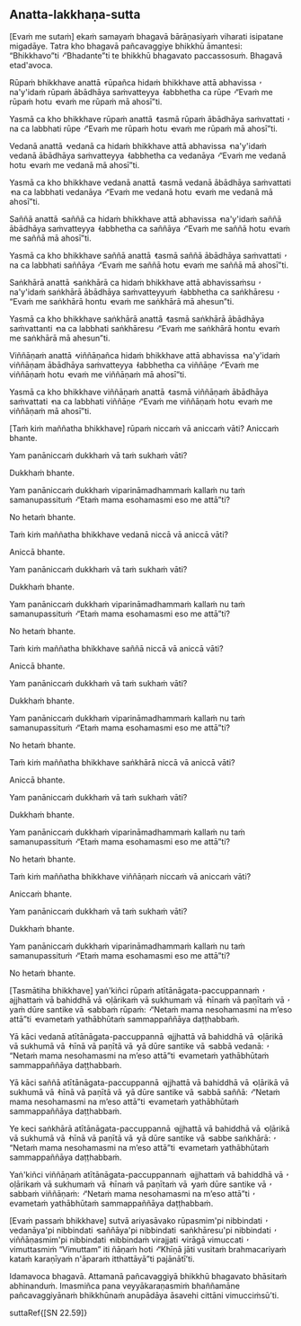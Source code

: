 ## Anatta-lakkhaṇa-sutta<a id="anatta-lakkhana"></a>

[Evaṁ me sutaṁ] ekaṁ samayaṁ bhagavā bārāṇasiyaṁ viharati isipatane migadāye. Tatra kho bhagavā pañcavaggiye bhikkhū āmantesi: “Bhikkhavo”ti  ̓  “Bhadante”ti te bhikkhū bhagavato paccassosuṁ. Bhagavā etad'avoca.

Rūpaṁ bhikkhave anattā  ̓  rūpañca hidaṁ bhikkhave attā abhavissa  ̓  na'y'idaṁ rūpaṁ ābādhāya saṁvatteyya  ̓  labbhetha ca rūpe  ̓  “Evaṁ me rūpaṁ hotu  ̓  evaṁ me rūpaṁ mā ahosī”ti.

Yasmā ca kho bhikkhave rūpaṁ anattā  ̓  tasmā rūpaṁ ābādhāya saṁvattati  ̓  na ca labbhati rūpe  ̓  “Evaṁ me rūpaṁ hotu  ̓  evaṁ me rūpaṁ mā ahosī”ti.

Vedanā anattā  ̓  vedanā ca hidaṁ bhikkhave attā abhavissa  ̓  na'y'idaṁ vedanā ābādhāya saṁvatteyya  ̓  labbhetha ca vedanāya  ̓  “Evaṁ me vedanā hotu  ̓  evaṁ me vedanā mā ahosī”ti.

Yasmā ca kho bhikkhave vedanā anattā  ̓  tasmā vedanā ābādhāya saṁvattati  ̓  na ca labbhati vedanāya  ̓  “Evaṁ me vedanā hotu  ̓  evaṁ me vedanā mā ahosī”ti.

Saññā anattā  ̓  saññā ca hidaṁ bhikkhave attā abhavissa  ̓  na'y'idaṁ saññā ābādhāya saṁvatteyya  ̓  labbhetha ca saññāya  ̓  “Evaṁ me saññā hotu  ̓  evaṁ me saññā mā ahosī”ti.

Yasmā ca kho bhikkhave saññā anattā  ̓  tasmā saññā ābādhāya saṁvattati  ̓  na ca labbhati saññāya  ̓  “Evaṁ me saññā hotu  ̓  evaṁ me saññā mā ahosī”ti.

Saṅkhārā anattā  ̓  saṅkhārā ca hidaṁ bhikkhave attā abhavissaṁsu  ̓  na'y'idaṁ saṅkhārā ābādhāya saṁvatteyyuṁ  ̓  labbhetha ca saṅkhāresu  ̓  “Evaṁ me saṅkhārā hontu  ̓  evaṁ me saṅkhārā mā ahesun”ti.

Yasmā ca kho bhikkhave saṅkhārā anattā  ̓  tasmā saṅkhārā ābādhāya saṁvattanti  ̓  na ca labbhati saṅkhāresu  ̓  “Evaṁ me saṅkhārā hontu  ̓  evaṁ me saṅkhārā mā ahesun”ti.

Viññāṇaṁ anattā  ̓  viññāṇañca hidaṁ bhikkhave attā abhavissa  ̓  na'y'idaṁ viññāṇam ābādhāya saṁvatteyya  ̓  labbhetha ca viññāṇe  ̓  “Evaṁ me viññāṇaṁ hotu  ̓  evaṁ me viññāṇaṁ mā ahosī”ti.

Yasmā ca kho bhikkhave viññāṇaṁ anattā  ̓  tasmā viññāṇaṁ ābādhāya saṁvattati  ̓  na ca labbhati viññāṇe  ̓  “Evaṁ me viññāṇaṁ hotu  ̓  evaṁ me viññāṇaṁ mā ahosī”ti.

[Taṁ kiṁ maññatha bhikkhave] rūpaṁ niccaṁ vā aniccaṁ vāti? Aniccaṁ bhante.

Yam panāniccaṁ dukkhaṁ vā taṁ sukhaṁ vāti?

Dukkhaṁ bhante.

Yam panāniccaṁ dukkhaṁ viparināmadhammaṁ kallaṁ nu taṁ samanupassituṁ  ̓  “Etaṁ mama esohamasmi eso me attā”ti?

No hetaṁ bhante.

Taṁ kiṁ maññatha bhikkhave vedanā niccā vā aniccā vāti?

Aniccā bhante.

Yam panāniccaṁ dukkhaṁ vā taṁ sukhaṁ vāti?

Dukkhaṁ bhante.

Yam panāniccaṁ dukkhaṁ viparināmadhammaṁ kallaṁ nu taṁ samanupassituṁ  ̓  “Etaṁ mama esohamasmi eso me attā”ti?

No hetaṁ bhante.

Taṁ kiṁ maññatha bhikkhave saññā niccā vā aniccā vāti?

Aniccā bhante.

Yam panāniccaṁ dukkhaṁ vā taṁ sukhaṁ vāti?

Dukkhaṁ bhante.

Yam panāniccaṁ dukkhaṁ viparināmadhammaṁ kallaṁ nu taṁ samanupassituṁ  ̓  “Etaṁ mama esohamasmi eso me attā”ti?

No hetaṁ bhante.

Taṁ kiṁ maññatha bhikkhave saṅkhārā niccā vā aniccā vāti?

Aniccā bhante.

Yam panāniccaṁ dukkhaṁ vā taṁ sukhaṁ vāti?

Dukkhaṁ bhante.

Yam panāniccaṁ dukkhaṁ viparināmadhammaṁ kallaṁ nu taṁ samanupassituṁ  ̓  “Etaṁ mama esohamasmi eso me attā”ti?

No hetaṁ bhante.

Taṁ kiṁ maññatha bhikkhave viññāṇaṁ niccaṁ vā aniccaṁ vāti?

Aniccaṁ bhante.

Yam panāniccaṁ dukkhaṁ vā taṁ sukhaṁ vāti?

Dukkhaṁ bhante.

Yam panāniccaṁ dukkhaṁ viparināmadhammaṁ kallaṁ nu taṁ samanupassituṁ  ̓  “Etaṁ mama esohamasmi eso me attā”ti?

No hetaṁ bhante.

[Tasmātiha bhikkhave] yaṅ'kiñci rūpaṁ atītānāgata-paccuppannaṁ  ̓  ajjhattaṁ vā bahiddhā vā  ̓  oḷārikaṁ vā sukhumaṁ vā  ̓  hīnaṁ vā paṇītaṁ vā  ̓  yaṁ dūre santike vā  ̓  sabbaṁ rūpaṁ:  ̓  “Netaṁ mama nesohamasmi na m’eso attā”ti  ̓  evametaṁ yathābhūtaṁ sammappaññāya daṭṭhabbaṁ.

Yā kāci vedanā atītānāgata-paccuppannā  ̓  ajjhattā vā bahiddhā vā  ̓  oḷārikā vā sukhumā vā  ̓  hīnā vā paṇītā vā  ̓  yā dūre santike vā  ̓  sabbā vedanā:  ̓  “Netaṁ mama nesohamasmi na m’eso attā”ti  ̓  evametaṁ yathābhūtaṁ sammappaññāya daṭṭhabbaṁ.

Yā kāci saññā atītānāgata-paccuppannā  ̓  ajjhattā vā bahiddhā vā  ̓  oḷārikā vā sukhumā vā  ̓  hīnā vā paṇītā vā  ̓  yā dūre santike vā  ̓  sabbā saññā:  ̓  “Netaṁ mama nesohamasmi na m’eso attā”ti  ̓  evametaṁ yathābhūtaṁ sammappaññāya daṭṭhabbaṁ.

Ye keci saṅkhārā atītānāgata-paccuppannā  ̓  ajjhattā vā bahiddhā vā  ̓  oḷārikā vā sukhumā vā  ̓  hīnā vā paṇītā vā  ̓  yā dūre santike vā  ̓  sabbe saṅkhārā:  ̓  “Netaṁ mama nesohamasmi na m’eso attā”ti  ̓  evametaṁ yathābhūtaṁ sammappaññāya daṭṭhabbaṁ.

Yaṅ'kiñci viññāṇaṁ atītānāgata-paccuppannaṁ  ̓  ajjhattaṁ vā bahiddhā vā  ̓  oḷārikaṁ vā sukhumaṁ vā  ̓  hīnaṁ vā paṇītaṁ vā  ̓  yaṁ dūre santike vā  ̓  sabbaṁ viññāṇaṁ:  ̓  “Netaṁ mama nesohamasmi na m’eso attā”ti  ̓  evametaṁ yathābhūtaṁ sammappaññāya daṭṭhabbaṁ.

[Evaṁ passaṁ bhikkhave] sutvā ariyasāvako rūpasmim'pi nibbindati  ̓  vedanāya'pi nibbindati  ̓  saññāya'pi nibbindati  ̓  saṅkhāresu'pi nibbindati  ̓  viññāṇasmim'pi nibbindati  ̓  nibbindaṁ virajjati  ̓  virāgā vimuccati  ̓  vimuttasmiṁ “Vimuttam” iti ñāṇaṁ hoti  ̓  “Khīṇā jāti vusitaṁ brahmacariyaṁ kataṁ karaṇīyaṁ n'āparaṁ itthattāyā”ti pajānātī’ti.

Idamavoca bhagavā. Attamanā pañcavaggiyā bhikkhū bhagavato bhāsitaṁ abhinanduṁ. Imasmiñca pana veyyākaraṇasmiṁ bhaññamāne pañcavaggiyānaṁ bhikkhūnaṁ anupādāya āsavehi cittāni vimucciṁsū’ti.

suttaRef{[SN 22.59]}
